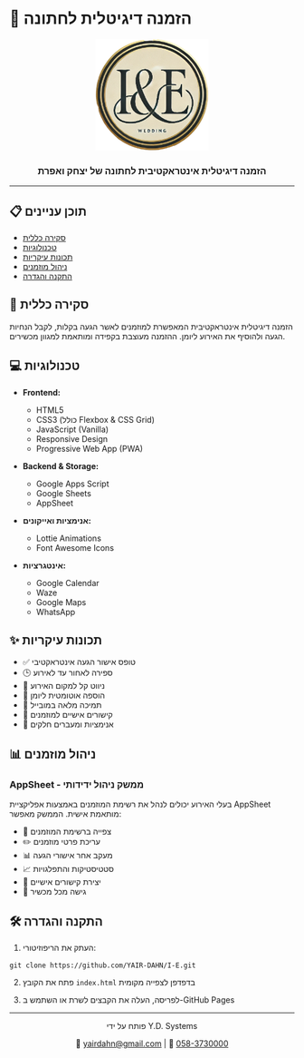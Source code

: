 # 🎉 הזמנה דיגיטלית לחתונה

<div align="center">
  <img src="./img/logo.png" alt="לוגו החתונה" width="200"/>
  
  ### הזמנה דיגיטלית אינטראקטיבית לחתונה של יצחק ואפרת
  
</div>

---

## 📋 תוכן עניינים
- [סקירה כללית](#סקירה-כללית)
- [טכנולוגיות](#טכנולוגיות)
- [תכונות עיקריות](#תכונות-עיקריות)
- [ניהול מוזמנים](#ניהול-מוזמנים)
- [התקנה והגדרה](#התקנה-והגדרה)

## 🌟 סקירה כללית
הזמנה דיגיטלית אינטראקטיבית המאפשרת למוזמנים לאשר הגעה בקלות, לקבל הנחיות הגעה ולהוסיף את האירוע ליומן. ההזמנה מעוצבת בקפידה ומותאמת למגוון מכשירים.

## 💻 טכנולוגיות
- **Frontend:**
  - HTML5
  - CSS3 (כולל Flexbox & CSS Grid)
  - JavaScript (Vanilla)
  - Responsive Design
  - Progressive Web App (PWA)

- **Backend & Storage:**
  - Google Apps Script
  - Google Sheets
  - AppSheet

- **אנימציות ואייקונים:**
  - Lottie Animations
  - Font Awesome Icons

- **אינטגרציות:**
  - Google Calendar
  - Waze
  - Google Maps
  - WhatsApp

## ✨ תכונות עיקריות
- ✅ טופס אישור הגעה אינטראקטיבי
- 🕒 ספירה לאחור עד לאירוע
- 📍 ניווט קל למקום האירוע
- 📅 הוספה אוטומטית ליומן
- 📱 תמיכה מלאה במובייל
- 🔗 קישורים אישיים למוזמנים
- 💫 אנימציות ומעברים חלקים

## 📊 ניהול מוזמנים
### AppSheet - ממשק ניהול ידידותי
בעלי האירוע יכולים לנהל את רשימת המוזמנים באמצעות אפליקציית AppSheet מותאמת אישית. הממשק מאפשר:
- 👥 צפייה ברשימת המוזמנים
- ✏️ עריכת פרטי מוזמנים
- 📊 מעקב אחר אישורי הגעה
- 📈 סטטיסטיקות והתפלגויות
- 🔗 יצירת קישורים אישיים
- 📱 גישה מכל מכשיר

## 🛠 התקנה והגדרה
1. העתק את הריפוזיטורי:

```
git clone https://github.com/YAIR-DAHN/I-E.git
```

2. פתח את הקובץ `index.html` בדפדפן לצפייה מקומית

3. לפריסה, העלה את הקבצים לשרת או השתמש ב-GitHub Pages

---

<div align="center">
  פותח על ידי Y.D. Systems
  
  📧 [yairdahn@gmail.com](mailto:yairdahn@gmail.com) | 📱 [058-3730000](tel:0583730000)
</div>
